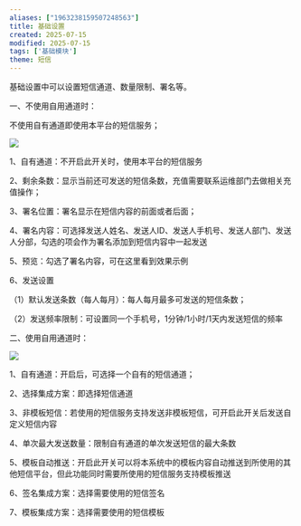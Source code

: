 ```yaml
---
aliases: ["1963238159507248563"]
title: 基础设置
created: 2025-07-15
modified: 2025-07-15
tags: ['基础模块']
theme: 短信
---
```


基础设置中可以设置短信通道、数量限制、署名等。

一、不使用自用通道时：

不使用自有通道即使用本平台的短信服务；

![](f08c4e066cd7d13140ff9b8fa229bdc6.jpg)

1、自有通道：不开启此开关时，使用本平台的短信服务

2、剩余条数：显示当前还可发送的短信条数，充值需要联系运维部门去做相关充值操作；

3、署名位置：署名显示在短信内容的前面或者后面；

4、署名内容：可选择发送人姓名、发送人ID、发送人手机号、发送人部门、发送人分部，勾选的项会作为署名添加到短信内容中一起发送

5、预览：勾选了署名内容，可在这里看到效果示例

6、发送设置

（1）默认发送条数（每人每月）：每人每月最多可发送的短信条数；

（2）发送频率限制：可设置同一个手机号，1分钟/1小时/1天内发送短信的频率

二、使用自用通道时：

![](17456ab47afdb1c42002ae78e148696f.jpg)

1、自有通道：开启后，可选择一个自有的短信通道；

2、选择集成方案：即选择短信通道

3、非模板短信：若使用的短信服务支持发送非模板短信，可开启此开关后发送自定义短信内容

4、单次最大发送数量：限制自有通道的单次发送短信的最大条数

5、模板自动推送：开启此开关可以将本系统中的模板内容自动推送到所使用的其他短信平台，但此功能同时需要所使用的短信服务支持模板推送

6、签名集成方案：选择需要使用的短信签名

7、模板集成方案：选择需要使用的短信模板